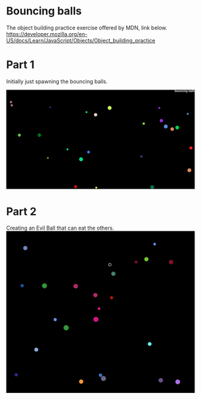 # Bouncing balls

The object building practice exercise offered by MDN, link below.   
https://developer.mozilla.org/en-US/docs/Learn/JavaScript/Objects/Object_building_practice

# Part 1
Initially just spawning the bouncing balls.

![](image/1.png)

# Part 2
Creating an Evil Ball that can eat the others.
![](image/2.png)